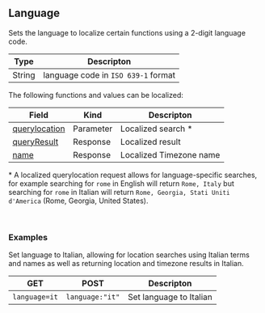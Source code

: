## Language

Sets the language to localize certain functions using a 2-digit language code.

| Type | Descripton |
|---|---|
| String | language code in `ISO 639-1` format |

The following functions and values can be localized:

| Field | Kind | Descripton |
|---|---|---|
| [querylocation](/astrologico/param_location.html#querylocation) | Parameter | Localized search \* |
| [queryResult](/astrologico/res_metadata.html#location) | Response | Localized result |
| [name](/astrologico/res_metadata.html#tz) | Response | Localized Timezone name |

\* A localized querylocation request allows for language-specific searches, for example searching for `rome` in English will return `Rome, Italy` but searching for `rome` in Italian will return `Rome, Georgia, Stati Uniti d'America` (Rome, Georgia, United States).

<br>

### Examples

Set language to Italian, allowing for location searches using Italian terms and names as well as returning location and timezone results in Italian.

| GET | POST | Descripton |
|---|---|---|
| `language=it` | `language:"it"` | Set language to Italian |

<br><br><br>
